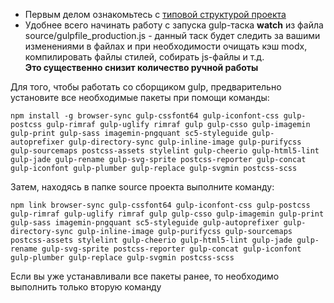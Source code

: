 * Первым делом ознакомьтесь с [типовой структурой проекта](../02_Типовая_структура_проекта.md)
* Удобнее всего начинать работу с запуска gulp-таска **watch** из файла source/gulpfile_production.js - данный таск будет следить за
вашими изменениями в файлах и при необходимости очищать кэш modx, компилировать файлы стилей, собирать js-файлы и т.д.<br>**Это существенно
снизит количество ручной работы**

Для того, чтобы работать со сборщиком gulp, предварительно установите все необходимые пакеты при помощи команды:

`npm install -g browser-sync gulp-cssfont64 gulp-iconfont-css gulp-postcss gulp-rimraf gulp-uglify rimraf gulp gulp-csso gulp-imagemin gulp-print gulp-sass imagemin-pngquant sc5-styleguide gulp-autoprefixer gulp-directory-sync gulp-inline-image gulp-purifycss gulp-sourcemaps postcss-assets stylelint gulp-cheerio gulp-html5-lint gulp-jade gulp-rename gulp-svg-sprite postcss-reporter gulp-concat gulp-iconfont gulp-plumber gulp-replace gulp-svgmin postcss-scss`

Затем, находясь в папке source проекта выполните команду:

`npm link browser-sync gulp-cssfont64 gulp-iconfont-css gulp-postcss gulp-rimraf gulp-uglify rimraf gulp gulp-csso gulp-imagemin gulp-print gulp-sass imagemin-pngquant sc5-styleguide gulp-autoprefixer gulp-directory-sync gulp-inline-image gulp-purifycss gulp-sourcemaps postcss-assets stylelint gulp-cheerio gulp-html5-lint gulp-jade gulp-rename gulp-svg-sprite postcss-reporter gulp-concat gulp-iconfont gulp-plumber gulp-replace gulp-svgmin postcss-scss`

Если вы уже устанавливали все пакеты ранее, то необходимо выполнить только вторую команду